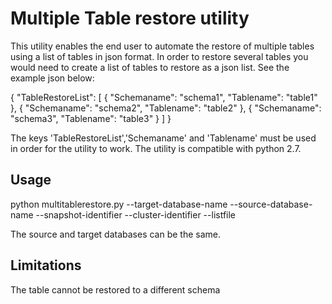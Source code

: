 # Multiple Table restore utility
This utility enables the end user to automate the restore of multiple tables using a list of tables in json format. In order to restore several tables you would need to create a list of tables to restore as a json list. See the example json below:

{
    "TableRestoreList": [
        {
            "Schemaname": "schema1",
            "Tablename": "table1"
        },
        {
            "Schemaname": "schema2",
            "Tablename": "table2"
        },
        {
            "Schemaname": "schema3",
            "Tablename": "table3"
        }
    ]
}

The keys 'TableRestoreList','Schemaname' and 'Tablename' must be used in order for the utility to work. The utility is compatible with python 2.7. 

## Usage
python multitablerestore.py --target-database-name <target database> --source-database-name <source database> --snapshot-identifier <snapshot name> --cluster-identifier <cluster name> --listfile <filename>

The source and target databases can be the same. 

## Limitations
The table cannot be restored to a different schema
